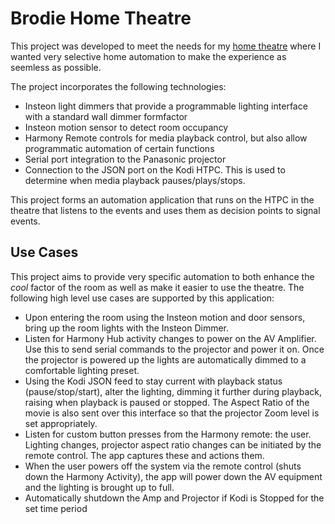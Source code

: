 # Brodie Home Theatre

This project was developed to meet the needs for my 
[home theatre](http://www.avsforum.com/forum/19-dedicated-theater-design-construction/1033681-brodie-home-theatre-build-thread-2.html#post46048545) 
where I wanted very selective home automation to make the experience as seemless as possible.

The project incorporates the following technologies: 
 - Insteon light dimmers that provide a programmable lighting interface with a standard wall dimmer formfactor
 - Insteon motion sensor to detect room occupancy
 - Harmony Remote controls for media playback control, but also allow programmatic automation of certain functions
 - Serial port integration to the Panasonic projector
 - Connection to the JSON port on the Kodi HTPC.  This is used to determine when media playback 
 pauses/plays/stops.

This project forms an automation application that runs on the HTPC in the theatre that listens 
to the events and uses them as decision points to signal events.

## Use Cases
 
This project aims to provide very specific automation to both enhance the *cool* factor of the 
room as well as make it easier to use the theatre.  The following high level use cases are 
supported by this application:
- Upon entering the room using the Insteon motion and door sensors, bring up the room lights with the Insteon 
Dimmer.
- Listen for Harmony Hub activity changes to power on the AV Amplifier. Use this to send serial commands to the
projector and power it on.  Once the projector is powered up the lights are automatically dimmed to a comfortable 
lighting preset.
- Using the Kodi JSON feed to stay current with playback status (pause/stop/start), alter the lighting, dimming
it further during playback, raising when playback is paused or stopped.  The Aspect Ratio of the movie is also 
sent over this interface so that the projector Zoom level is set appropriately.
- Listen for custom button presses from the Harmony remote: the user.  Lighting changes, projector aspect ratio 
changes can be initiated by the remote control.  The app captures these  and actions them.
- When the user powers off the system via the remote control (shuts down the Harmony Activity), the app will 
power down the AV equipment and the lighting is brought up to full.
- Automatically shutdown the Amp and Projector if Kodi is Stopped for the set time period

